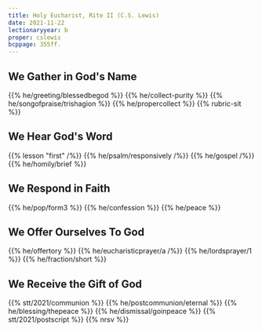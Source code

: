 ```yaml
---
title: Holy Eucharist, Rite II (C.S. Lewis)
date: 2021-11-22
lectionaryyear: b
proper: cslewis
bcppage: 355ff.
---
```


## We Gather in God's Name
{{% he/greeting/blessedbegod %}}
{{% he/collect-purity %}}
{{% he/songofpraise/trishagion %}}
{{% he/propercollect %}}
{{% rubric-sit %}}

## We Hear God's Word
{{% lesson "first" /%}}
{{% he/psalm/responsively /%}}
{{% he/gospel /%}}
{{% he/homily/brief %}}

## We Respond in Faith
{{% he/pop/form3 %}}
{{% he/confession %}}
{{% he/peace %}}

## We Offer Ourselves To God
{{% he/offertory %}}
{{% he/eucharisticprayer/a /%}}
{{% he/lordsprayer/1 %}}
{{% he/fraction/short %}}

## We Receive the Gift of God
{{% stt/2021/communion %}}
{{% he/postcommunion/eternal %}}
{{% he/blessing/thepeace %}}
{{% he/dismissal/goinpeace %}}
{{% stt/2021/postscript %}}
{{% nrsv %}}
